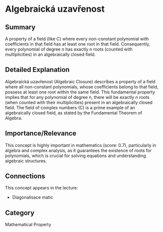 # Algebraická uzavřenost

## Summary
A property of a field (like C) where every non-constant polynomial with coefficients in that field has at least one root in that field. Consequently, every polynomial of degree n has exactly n roots (counted with multiplicities) in an algebraically closed field.

## Detailed Explanation
Algebraická uzavřenost (Algebraic Closure) describes a property of a field where all non-constant polynomials, whose coefficients belong to that field, possess at least one root within the same field. This fundamental property implies that for any polynomial of degree $n$, there will be exactly $n$ roots (when counted with their multiplicities) present in an algebraically closed field. The field of complex numbers (C) is a prime example of an algebraically closed field, as stated by the Fundamental Theorem of Algebra.

## Importance/Relevance
This concept is highly important in mathematics (score: 0.7), particularly in algebra and complex analysis, as it guarantees the existence of roots for polynomials, which is crucial for solving equations and understanding algebraic structures.

## Connections
This concept appears in the lecture:
*   Diagonalisace matic

## Category
Mathematical Property